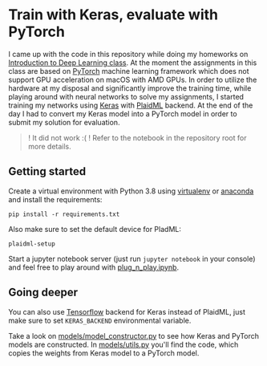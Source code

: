 # Train with Keras, evaluate with PyTorch

I came up with the code in this repository while doing my homeworks on
[Introduction to Deep Learning class](https://campus.tum.de/tumonline/WBMODHB.wbShowMHBReadOnly?pKnotenNr=1334293).
At the moment the assignments in this class are based on [PyTorch](https://pytorch.org) machine learning framework
which does not support GPU acceleration on macOS with AMD GPUs. In order to utilize the hardware at my disposal
and significantly improve the training time, while playing around with neural networks to solve my assignments,
I started training my networks using [Keras](https://keras.io) with [PlaidML](https://github.com/plaidml/plaidml)
backend. At the end of the day I had to convert my Keras model into a PyTorch model in order to submit
my solution for evaluation.

>! It did not work :(
>! Refer to the notebook in the repository root for more details.

## Getting started

Create a virtual environment with Python 3.8 using [virtualenv](https://docs.python.org/3.8/library/venv.html)
or [anaconda](https://docs.anaconda.com/anaconda/install/) and install the requirements:
```
pip install -r requirements.txt
```

Also make sure to set the default device for PladML:
```
plaidml-setup
```

Start a jupyter notebook server (just run `jupyter notebook` in your console) and feel free to play around with
[plug_n_play.ipynb](https://github.com/execreate/keras_to_pytorch/blob/master/plug_n_play.ipynb).

## Going deeper

You can also use [Tensorflow](https://www.tensorflow.org) backend for Keras instead of PlaidML, just make sure
to set `KERAS_BACKEND` environmental variable.

Take a look on
[models/model_constructor.py](https://github.com/execreate/keras_to_pytorch/blob/master/models/model_constructor.py)
to see how Keras and PyTorch models are constructed. In
[models/utils.py](https://github.com/execreate/keras_to_pytorch/blob/master/models/utils.py) you'll find the code,
which copies the weights from Keras model to a PyTorch model.